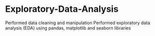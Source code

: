 # Exploratory-Data-Analysis
Performed data cleaning and manipulation Performed exploratory data analysis (EDA) using pandas, matplotlib and seaborn libraries
